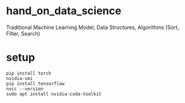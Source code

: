 # hand_on_data_science

Traditional Machine Learning Model, Data Structures, Algorithms (Sort, Filter, Search)

# setup

    pip install torch
    nvidia-smi
    pip install tensorflow
    nvcc --version
    sudo apt install nvidia-cuda-toolkit
